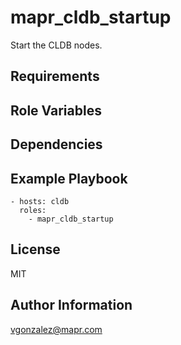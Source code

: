 mapr_cldb_startup
=========

Start the CLDB nodes.

Requirements
------------

Role Variables
--------------

Dependencies
------------


Example Playbook
----------------

```
- hosts: cldb
  roles:
    - mapr_cldb_startup
```


License
-------

MIT

Author Information
------------------

vgonzalez@mapr.com
